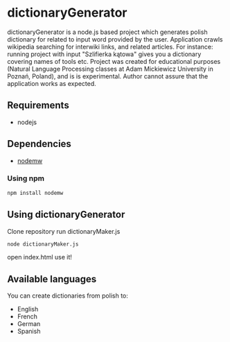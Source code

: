 dictionaryGenerator
===================


dictionaryGenerator is a node.js based project which generates polish dictionary for related to input word provided by the user. Application crawls wikipedia searching for interwiki links, and related articles. For instance: running project with input "Szlifierka kątowa" gives you a dictionary covering names of tools etc. Project was created for educational purposes (Natural Language Processing classes at Adam Mickiewicz University in Poznań, Poland), and is is experimental. Author cannot assure that the application works as expected. 

## Requirements

* nodejs

## Dependencies

* [nodemw](http://github.com/macbre/nodemw)

### Using npm

``` bash
npm install nodemw
```

## Using dictionaryGenerator

Clone repository
run dictionaryMaker.js
``` bash
node dictionaryMaker.js
```
open index.html
use it!

## Available languages
You can create dictionaries from polish to: 
* English
* French
* German
* Spanish

